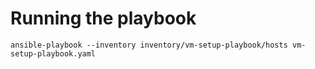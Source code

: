 # Running the playbook
```
ansible-playbook --inventory inventory/vm-setup-playbook/hosts vm-setup-playbook.yaml 
```